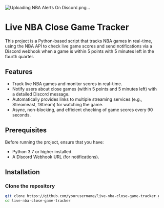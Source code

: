 ![Uploading NBA Alerts On Discord.png…]()
# Live NBA Close Game Tracker

This project is a Python-based script that tracks NBA games in real-time, using the NBA API to check live game scores and send notifications via a Discord webhook when a game is within 5 points with 5 minutes left in the fourth quarter.

## Features

- Track live NBA games and monitor scores in real-time.
- Notify users about close games (within 5 points and 5 minutes left) with a detailed Discord message.
- Automatically provides links to multiple streaming services (e.g., Streameast, 1Stream) for watching the game.
- Async, non-blocking, and efficient checking of game scores every 90 seconds.

## Prerequisites

Before running the project, ensure that you have:

- Python 3.7 or higher installed.
- A Discord Webhook URL (for notifications).

## Installation

### Clone the repository

```bash
git clone https://github.com/yourusername/live-nba-close-game-tracker.git
cd live-nba-close-game-tracker

